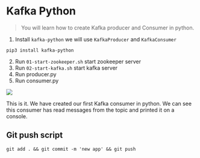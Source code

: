 # Kafka Python

> You will learn how to create Kafka producer and Consumer in python.

1. Install `kafka-python` we will use `KafkaProducer` and `KafkaConsumer`

```commandline
pip3 install kafka-python
```

2. Run `01-start-zookeeper.sh` start zookeeper server
3. Run `02-start-kafka.sh` start kafka server
4. Run producer.py
5. Run consumer.py

![](https://i.imgur.com/f0BJxU1.png)

This is it. We have created our first Kafka consumer in python. We can see this consumer has read messages from the topic and printed it on a console.

## Git push script

```
git add . && git commit -m 'new app' && git push
```
